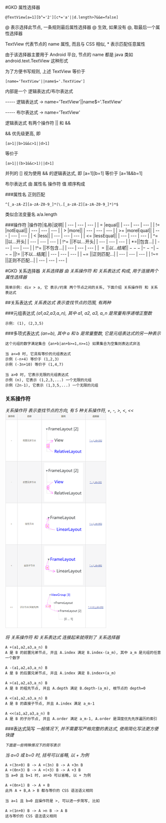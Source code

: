 #GKD 属性选择器

```text
@TextView[a=1][b^='2'][c*='a'||d.length>7&&e=false]
```
@ 表示选择此节点, 一条规则最后属性选择器 @ 生效, 如果没有 @, 取最后一个属性选择器

TextView 代表节点的 name 属性, 而且与 CSS 相似, * 表示匹配任意属性

由于该选择器主要用于 Android 平台, 节点的 name 都是 java 类如 android.text.TextView 这种形式

为了方便书写规则, 上述 TextView 等价于 
```text
[name='TextView'||name$='.TextView']
```
内部是一个 逻辑表达式/布尔表达式

----- 逻辑表达式 -> name='TextView'||name$='.TextView'

----- 布尔表达式 -> name='TextView'

逻辑表达式 有两个操作符 || 和 &&

&& 优先级更高, 即
```text
[a>1||b>1&&c>1||d>1] 
```
等价于
```text
[a>1||(b>1&&c>1)||d>1]
```

并列的 [] 视为使用 && 的逻辑表达式, 即 [a=1][b=1] 等价于 [a=1&&b=1]

布尔表达式 由 属性名 操作符 值 顺序构成

###属性名
正则匹配
```text
^[_a-zA-Z][a-zA-Z0-9_]*(\.[_a-zA-Z][a-zA-Z0-9_]*)*$ 
```
类似合法变量名 a/a.length

###操作符
|操作符|名称|说明|
| --- | --- | --- |
| = |equal||
| --- | --- | --- |
| != |notEqual||
| --- | --- | --- |
| > |more||
| --- | --- | --- |
| >= |moreEqual||
| --- | --- | --- |
| < |less||
| --- | --- | --- |
| <= |lessEqual||
| --- | --- | --- |
| ^= ||以...开头|
| --- | --- | --- |
| !^= ||不以...开头|
| --- | --- | --- |
| *=||包含...|
| --- | --- | --- |
| !^= ||不包含...|
| --- | --- | --- |
| $=||以...结尾|
| --- | --- | --- |
| !$= ||不以...结尾|
| --- | --- | --- |
| ~= ||正则匹配...|
| --- | --- | --- |
| !~= ||正则不匹配...|
| --- | --- | --- |


#GKD  关系选择器
_关系选择器 由 关系操作符 和 关系表达式 构成, 用于连接两个属性选择器_

    简单示例: div > a, 它 表示/约束 两个节点之间的关系, 下面介绍 关系操作符 和 关系表达式

##关系表达式
_关系表达式 表示查找节点的范围, 有两种_

###元组表达式 
_(a1,a2,a3,a_n), 其中 a1, a2, a3, a_n 是常量有序递增正整数_ 

    示例: (1), (2,3,5)

###多项式表达式 
_(an+b), 其中 a 和 b 是常量整数, 它是元组表达式的另一种表示_

    这个元组的数字满足集合 {an+b|an+b>=1,n>=1} 如果集合为空集则表达式非法

    当 a<=0 时, 它具有等价的元组表达式
    示例 (-n+4) 等价于 (1,2,3)
    示例 (-3n+10) 等价于 (1,4,7)

    当 a>0 时, 它表示无限的元组表达式
    示例 (n), 它表示 (1,2,3,...) 一个无限的元组
    示例 (2n-1), 它表示 (1,3,5,...) 一个无限的元组
### 关系操作符
_关系操作符 表示查找节点的方向, 有 5 种关系操作符, +, -, >, <, <<_
![./static/img_8.png](./static/img_8.png)

_将 关系操作符 和 关系表达式 连接起来就得到了 关系选择器_

    A +(a1,a2,a3,a_n) B 
    A 是 B 的前置兄弟节点, 并且 A.index 满足 B.index-(a_m), 其中 a_m 是元组的任意一个数字

    A -(a1,a2,a3,a_n) B
    A 是 B 的后置兄弟节点, 并且 A.index 满足 B.index+(a_m)

    A >(a1,a2,a3,a_n) B
    A 是 B 的祖先节点, 并且 A.depth 满足 B.depth-(a_m), 根节点的 depth=0

    A <(a1,a2,a3,a_n) B
    A 是 B 的直接子节点, 并且 A.index 满足 a_m-1

    A <<(a1,a2,a3,a_n) B
    A 是 B 的子孙节点, 并且 A.order 满足 a_m-1, A.order 是深度优先先序遍历的索引
###表达式简写
_一般情况下, 并不需要写严格完整的表达式, 使用简化写法更方便快捷_

_`下面是一些特殊情况下的简写表示`_

_当 a=0 或 b=0 时, 括号可以省略, 以 + 为例_

    A +(3n+0) B -> A +(3n) B -> A +3n B
    A +(0n+3) B -> A +(+3) B -> A +3 B
    当 a=0 且 b=1 时, an+b 可以省略, 以 + 为例

    A +(0n+1) B -> A + B
    此外 A + B,A > B 都与等价的 CSS 语法语义相同

    当 a=1 且 b=0 且操作符是 >, 可以进一步简写, 比如

    A >(1n+0) B -> A >n B -> A B
    这与等价的 CSS 语法语义相同



